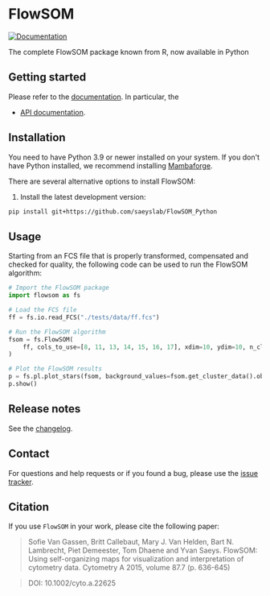 # FlowSOM

<!-- [![Tests][badge-tests]][link-tests] -->
[![Documentation][badge-docs]][link-docs]

[badge-tests]: https://img.shields.io/github/actions/workflow/status/saeyslab/FlowSOM_Python/test.yaml?branch=main
[link-tests]: https://github.com/saeyslab/FlowSOM_Python/actions/workflows/test.yml
[badge-docs]: https://img.shields.io/readthedocs/flowsom

The complete FlowSOM package known from R, now available in Python

## Getting started

Please refer to the [documentation][link-docs]. In particular, the

-   [API documentation][link-api].

## Installation

You need to have Python 3.9 or newer installed on your system. If you don't have
Python installed, we recommend installing [Mambaforge](https://github.com/conda-forge/miniforge#mambaforge).

There are several alternative options to install FlowSOM:

<!--
1) Install the latest release of `FlowSOM` from `PyPI <https://pypi.org/project/FlowSOM/>`_:

```bash
pip install FlowSOM
```
-->

1. Install the latest development version:

```bash
pip install git+https://github.com/saeyslab/FlowSOM_Python
```

## Usage

Starting from an FCS file that is properly transformed, compensated and checked for quality, the following code can be used to run the FlowSOM algorithm:

```python
# Import the FlowSOM package
import flowsom as fs

# Load the FCS file
ff = fs.io.read_FCS("./tests/data/ff.fcs")

# Run the FlowSOM algorithm
fsom = fs.FlowSOM(
    ff, cols_to_use=[8, 11, 13, 14, 15, 16, 17], xdim=10, ydim=10, n_clus=10
)

# Plot the FlowSOM results
p = fs.pl.plot_stars(fsom, background_values=fsom.get_cluster_data().obs.metaclustering)
p.show()
```

## Release notes

See the [changelog][changelog].

## Contact

For questions and help requests or if you found a bug, please use the [issue tracker][issue-tracker].

## Citation

If you use `FlowSOM` in your work, please cite the following paper:

> Sofie Van Gassen, Britt Callebaut, Mary J. Van Helden, Bart N. Lambrecht, Piet Demeester, Tom Dhaene and Yvan Saeys. FlowSOM: Using self-organizing maps for visualization and interpretation of cytometry data. Cytometry A 2015, volume 87.7 (p. 636-645)

> DOI: 10.1002/cyto.a.22625

[issue-tracker]: https://github.com/saeyslab/FlowSOM_Python/issues
[changelog]: https://flowsom.readthedocs.io/en/latest/changelog.html
[link-docs]: https://flowsom.readthedocs.io
[link-api]: https://flowsom.readthedocs.io/en/latest/api.html
